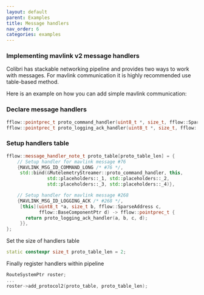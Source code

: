 ```yaml
---
layout: default
parent: Examples
title: Message handlers
nav_order: 6
categories: examples
---
```


###  Implementing mavlink v2 message handlers

Colibri has stackable networking pipeline and provides two ways to work with messages.
For mavlink communication it is highly recommended use table-based method.

Here is an example on how you can add simple mavlink communication:

### Declare message handlers

```cpp
fflow::pointprec_t proto_command_handler(uint8_t *, size_t, fflow::SparseAddress, fflow::BaseComponentPtr);
fflow::pointprec_t proto_logging_ack_handler(uint8_t *, size_t, fflow::SparseAddress, fflow::BaseComponentPtr)
```

### Setup handlers table

```cpp
fflow::message_handler_note_t proto_table[proto_table_len] = {
    // Setup handler for mavlink message #76
    {MAVLINK_MSG_ID_COMMAND_LONG /* #76 */,
     std::bind(&MutelemetryStreamer::proto_command_handler, this,
               std::placeholders::_1, std::placeholders::_2,
               std::placeholders::_3, std::placeholders::_4)},

    // Setup handler for mavlink message #268
    {MAVLINK_MSG_ID_LOGGING_ACK /* #268 */,
     [this](uint8_t *a, size_t b, fflow::SparseAddress c,
            fflow::BaseComponentPtr d) -> fflow::pointprec_t {
       return proto_logging_ack_handler(a, b, c, d);
     }},
};
```

Set the size of handlers table
```cpp
static constexpr size_t proto_table_len = 2;
```

Finally register handlers within pipeline
```cpp
RouteSystemPtr roster;
...
roster->add_protocol2(proto_table, proto_table_len);
```
